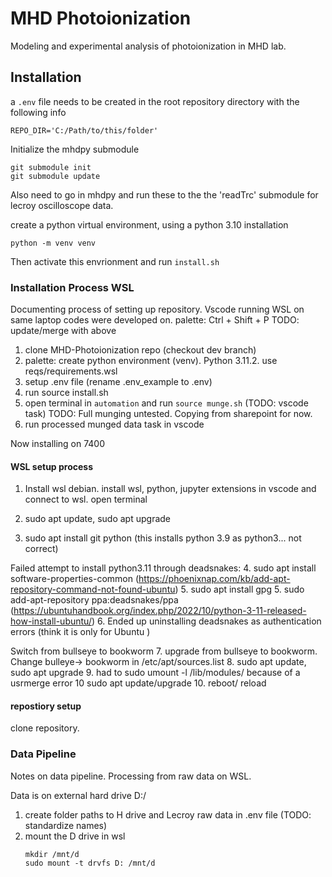 # MHD Photoionization

Modeling and experimental analysis of photoionization in MHD lab. 

## Installation 


a `.env` file needs to be created in the root repository directory with the following info
```
REPO_DIR='C:/Path/to/this/folder'
```

Initialize the mhdpy submodule

```
git submodule init
git submodule update
```

Also need to go in mhdpy and run these to the the 'readTrc' submodule for lecroy oscilloscope data. 

create a python virtual environment, using a python 3.10 installation

`python -m venv venv`

Then activate this envrionment and run `install.sh`

### Installation Process WSL

Documenting process of setting up repository. Vscode running WSL on same laptop codes were developed on. 
palette: Ctrl + Shift + P
TODO: update/merge with above

1. clone MHD-Photoionization repo (checkout dev branch)
2. palette: create python environment (venv). Python 3.11.2.  use reqs/requirements.wsl
3. setup .env file (rename .env_example to .env)
4. run source install.sh
5. open terminal in `automation` and run `source munge.sh` (TODO: vscode task)
    TODO: Full munging untested. Copying from sharepoint for now. 
6. run processed munged data task in vscode


Now installing on 7400

#### WSL setup process

1. Install wsl debian. install wsl, python, jupyter extensions in vscode and connect to wsl. open terminal
2. sudo apt update, sudo apt upgrade


3. sudo apt install git python (this installs python 3.9 as python3... not correct)

Failed attempt to install python3.11 through deadsnakes:
4. sudo apt install software-properties-common (https://phoenixnap.com/kb/add-apt-repository-command-not-found-ubuntu)
5. sudo apt install gpg
5. sudo add-apt-repository ppa:deadsnakes/ppa (https://ubuntuhandbook.org/index.php/2022/10/python-3-11-released-how-install-ubuntu/)
6. Ended up uninstalling deadsnakes as authentication errors (think it is only for Ubuntu )

Switch from bullseye to bookworm
7. upgrade from bullseye to bookworm. Change bulleye-> bookworm in /etc/apt/sources.list
8. sudo apt update, sudo apt upgrade
9. had to sudo umount -l /lib/modules/ because of a usrmerge error
10 sudo apt update/upgrade
10. reboot/ reload

#### repostiory setup

clone repository. 


### Data Pipeline 

Notes on data pipeline. Processing from raw data on WSL. 

Data is on external hard drive D:/

1. create folder paths to H drive and Lecroy raw data in .env file (TODO: standardize names)
2. mount the D drive in wsl
    ```
    mkdir /mnt/d
    sudo mount -t drvfs D: /mnt/d
    ```


